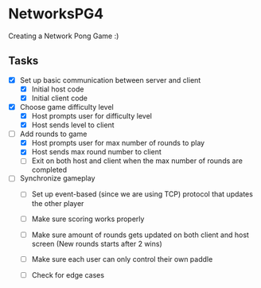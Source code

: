 # NetworksPG4
Creating a Network Pong Game :) 
## Tasks
- [x] Set up basic communication between server and client 
  - [x] Initial host code 
  - [x] Initial client code 
- [x] Choose game difficulty level
  - [x] Host prompts user for difficulty level 
  - [x] Host sends level to client 
- [ ] Add rounds to game
  - [x] Host prompts user for max number of rounds to play
  - [x] Host sends max round number to client
  - [ ] Exit on both host and client when the max number of rounds are completed 
- [ ] Synchronize gameplay
    - [ ] Set up event-based (since we are using TCP) protocol that updates the other player
    - [ ] Make sure scoring works properly
    - [ ] Make sure amount of rounds gets updated on both client and host screen (New rounds starts after 2 wins) 
    - [ ] Make sure each user can only control their own paddle
    - [ ] Check for edge cases
  
